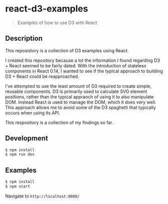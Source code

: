 # react-d3-examples

> Examples of how to use D3 with React

## Description

This reposistory is a collection of D3 examples using React.

I created this repository because a lot the information I found regarding D3 + React seemed to be fairly dated. With the introduction of stateless components in React 0.14, I wanted to see if the typical approach to building D3 + React could be reapproached.

I've attempted to use the least amount of D3 required to create simple, reusable components. D3 is primarily used to calculate SVG element positions, rather than the typical appraoch of using it to also manipulate DOM. Instead React is used to manage the DOM, which it does very well. This approach allows me to avoid some of the D3 spaghetti that typically occurs when using its API.

This respository is a collection of my findings so far.

## Development

```bash
$ npm install
$ npm run dev
```

## Examples

```bash
$ npm install
$ npm start
```

Navigate to `http://localhost:8080/`
